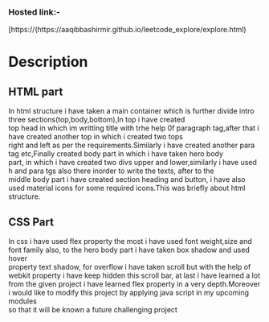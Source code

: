 <h3>Hosted link:-</h3>[https://(https://aaqibbashirmir.github.io/leetcode_explore/explore.html)<br>
<h1>Description</h1>
<h2>HTML part</h2>
In html structure i have taken a main container which is further divide intro three sections(top,body,bottom),In top i have created<br>
top head in which im writting title with trhe help 0f paragraph tag,after that i have created another top in which i created two tops<br>
right and left as per the requirements.Similarly i have created another para tag etc,Finally created body part in which i have taken hero body<br>
part, in which i have created two divs upper and lower,similarly i have used h and para tgs also there inorder to write the texts, after to the <br>
middle body part i have created section heading and button, i have also used material icons for some required icons.This was briefly about html<br>
structure.
<h2>CSS Part</h2>
In css i have used flex property the most i have used font weight,size and font family also, to the hero body part i have taken box shadow and used hover <br>
property text shadow, for overflow i have taken scroll but with the help of webkit property i have keep hidden this scroll  bar, at last i have learned a lot<br>
from the given project i have learned flex property in a very depth.Moreover i would like to modify this project by applying java script in my upcoming modules<br>
so that it will be known a future challenging project





































































































